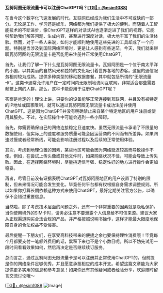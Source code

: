 **瓦努阿图无限流量卡可以注册ChatGPT吗？[[TG💪+ @esim1088](https://t.me/s/esim1088)]**

在当今这个数字化飞速发展的时代，互联网已经成为我们生活中不可或缺的一部分。无论是工作、学习还是娱乐，网络都为我们提供了极大的便利。而随着人工智能技术的不断进步，像ChatGPT这样的对话式AI也逐渐走进了我们的视野。它能够帮助我们解答问题、生成内容，甚至进行深度对话，极大地丰富了我们的生活体验。然而，对于一些人来说，如何才能顺利地使用这些先进的工具却成了一个问题。特别是当涉及到国际网络环境时，更是让人感到有些迷茫。今天，我们就来聊聊瓦努阿图的无限流量卡是否能用来注册并正常使用ChatGPT。

首先，让我们了解一下什么是瓦努阿图无限流量卡。瓦努阿图是一个位于南太平洋的小国，以其美丽的自然风光和独特的文化吸引着世界各地的游客。这里的通信服务相对较为成熟，提供多种类型的移动数据套餐，其中就包括所谓的“无限流量卡”。这类卡通常允许用户在一定时间内无限制地访问互联网，非常适合那些需要频繁上网的人群。那么，这种卡能否用于注册ChatGPT呢？

答案是肯定的！理论上讲，只要你的设备能够正常连接到互联网，并且没有被特定的IP地址或国家限制，就可以通过瓦努阿图无限流量卡成功注册并使用ChatGPT。这是因为ChatGPT并没有明确禁止来自某个特定地区的用户注册或使用其服务。不过，在实际操作中可能会遇到一些小障碍。

首先，你需要确保自己的网络连接稳定且速度快。虽然无限流量卡承诺了不限量的数据使用，但实际上的速度和服务质量可能会因运营商的不同而有所差异。如果网速过慢或者经常断线，可能会影响注册过程以及后续的正常使用体验。

其次，考虑到地理位置的因素，某些地区可能会因为网络延迟较高而导致操作不便。例如，在尝试上传头像或其他文件时，如果网络状况不佳，可能会导致上传失败。因此，在选择网络环境时，尽量挑选信号强、稳定性好的地方进行操作会更加稳妥。

再者，尽管目前没有证据表明ChatGPT对瓦努阿图地区的用户设置了特别的限制，但未来情况可能会发生变化。毕竟任何平台都有权根据自身需求调整规则。所以如果你打算长期依赖这种方式来使用ChatGPT，最好定期关注官方公告，以确保不会错过重要信息。

当然啦，除了考虑技术层面的问题之外，还有一个非常重要的因素就是隐私保护。当你使用境外的SIM卡时，请务必注意不要泄露个人信息给不可信来源。建议大家从正规渠道购买合法合规的产品，并严格按照说明书操作，这样才能最大限度地保障自身的合法权益不受侵害。

最后提醒一下朋友们，在享受高科技带来的便捷之余也要保持理性消费哦！毕竟每个月都要支付一笔额外费用的话，累积下来也不是个小数目呢。所以不妨先试用一段时间看看效果如何，然后再决定是否继续续订服务。

总而言之，通过瓦努阿图无限流量卡是可以注册并正常使用ChatGPT的，但前提是你的网络条件足够优秀，并且愿意承担相应的成本开支。希望这篇文章能为大家提供更多实用的信息和参考意见！如果你还有其他疑问或者经验分享，欢迎随时留言交流讨论哦～

[[TG💪+ @esim1088](https://t.me/s/esim1088) ![Image](https://i.postimg.cc/4NQfJmqS/Snipaste-2025-05-13-00-14-12.png)]